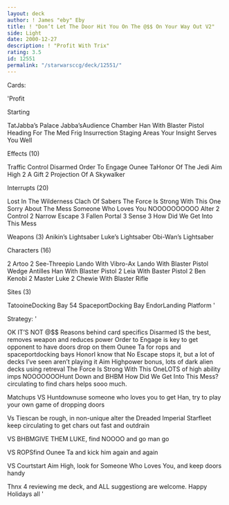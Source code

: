 ```yaml
---
layout: deck
author: ! James "eby" Eby
title: ! "Don’t Let The Door Hit You On The @$$ On Your Way Out V2"
side: Light
date: 2000-12-27
description: ! "Profit With Trix"
rating: 3.5
id: 12551
permalink: "/starwarsccg/deck/12551/"
---
```

Cards: 

'Profit

Starting

TatJabba’s Palace
Jabba’sAudience Chamber
Han With Blaster Pistol
Heading For The Med Frig
Insurrection
Staging Areas
Your Insight Serves You Well

Effects (10)

Traffic Control
Disarmed
Order To Engage
Ounee TaHonor Of The Jedi
Aim High
2 A Gift
2 Projection Of A Skywalker

Interrupts (20)

Lost In The Wilderness
Clach Of Sabers
The Force Is Strong With This One
Sorry About The Mess
Someone Who Loves You
NOOOOOOOOOO
Alter
2 Control
2 Narrow Escape
3 Fallen Portal
3 Sense
3 How Did We Get Into This Mess

Weapons (3)
Anikin’s Lightsaber
Luke’s Lightsaber
Obi-Wan’s Lightsaber

Characters (16)

2 Artoo
2 See-Threepio
Lando With Vibro-Ax
Lando With Blaster Pistol
Wedge Antilles
Han With Blaster Pistol
2 Leia With Baster Pistol
2 Ben Kenobi
2 Master Luke
2 Chewie With Blaster Rifle

Sites (3)

TatooineDocking Bay 54
SpaceportDocking Bay
EndorLanding Platform
'

Strategy: '

OK IT’S NOT @$$
Reasons behind card specifics
Disarmed IS the best, removes weapon and reduces power
Order to Engage is key to get opponent to have doors drop on them
Ounee Ta for rops and spaceportdocking bays
HonorI know that No Escape stops it, but a lot of decks I’ve seen aren’t playing it
Aim Highpower bonus, lots of dark alien decks using retreval
The Force Is Strong With This OneLOTS of high ability imps
NOOOOOOOHunt Down and BHBM
How Did We Get Into This Mess?circulating to find chars helps sooo much.

Matchups
VS Huntdownuse someone who loves you to get Han, try to play your own game of dropping doors

Vs Tiescan be rough, in non-unique alter the Dreaded Imperial Starfleet keep circulating to get chars out fast and outdrain

VS BHBMGIVE THEM LUKE, find NOOOO and go man go

VS ROPSfind Ounee Ta and kick him again and again

VS Courtstart Aim High, look for Someone Who Loves You, and keep doors handy

Thnx 4 reviewing me deck, and ALL suggestiong are welcome.
Happy Holidays all '
